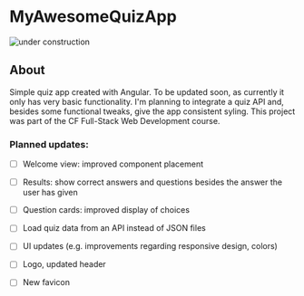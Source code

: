 # MyAwesomeQuizApp

![under construction](https://www.greal.eu/wp-content/uploads/2017/11/Under_Construction.png)

## About
Simple quiz app created with Angular. To be updated soon, as currently it only has very basic functionality. I'm planning to integrate a quiz API and, besides some functional tweaks, give the app consistent syling. 
This project was part of the CF Full-Stack Web Development course. 

### Planned updates:
- [ ] Welcome view: improved component placement
- [ ] Results: show correct answers and questions besides the answer the user has given
- [ ] Question cards: improved display of choices
- [ ] Load quiz data from an API instead of JSON files
- [ ] UI updates (e.g. improvements regarding responsive design, colors)
- [ ] Logo, updated header
- [ ] New favicon

